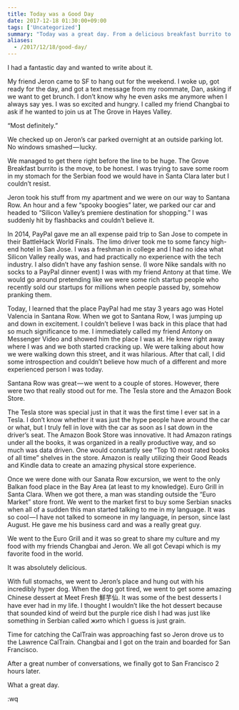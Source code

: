 ```yaml
---
title: Today was a Good Day
date: 2017-12-18 01:30:00+09:00
tags: ['Uncategorized']
summary: "Today was a great day. From a delicious breakfast burrito to hanging out with friends and indulging in some of the best desserts I've ever had, it was a day filled with fun and good eats."
aliases:
  - /2017/12/18/good-day/
---
```


I had a fantastic day and wanted to write about it.

My friend Jeron came to SF to hang out for the weekend. I woke up, got ready for the day, and got a text message from my roommate, Dan, asking if we want to get brunch. I don’t know why he even asks me anymore when I always say yes. I was so excited and hungry. I called my friend Changbai to ask if he wanted to join us at The Grove in Hayes Valley.

“Most definitely.”

We checked up on Jeron’s car parked overnight at an outside parking lot. No windows smashed — lucky.

We managed to get there right before the line to be huge. The Grove Breakfast burrito is the move, to be honest. I was trying to save some room in my stomach for the Serbian food we would have in Santa Clara later but I couldn’t resist.

Jeron took his stuff from my apartment and we were on our way to Santana Row. An hour and a few “spooky boogies” later, we parked our car and headed to “Silicon Valley’s premiere destination for shopping.” I was suddenly hit by flashbacks and couldn’t believe it.

In 2014, PayPal gave me an all expense paid trip to San Jose to compete in their BattleHack World Finals. The limo driver took me to some fancy high-end hotel in San Jose. I was a freshman in college and I had no idea what Silicon Valley really was, and had practically no experience with the tech industry. I also didn’t have any fashion sense. (I wore Nike sandals with no socks to a PayPal dinner event) I was with my friend Antony at that time. We would go around pretending like we were
some rich startup people who recently sold our startups for millions when people passed by, somehow pranking them.

Today, I learned that the place PayPal had me stay 3 years ago was Hotel Valencia in Santana Row. When we got to Santana Row, I was jumping up and down in excitement. I couldn’t believe I was back in this place that had so much significance to me. I immediately called my friend Antony on Messenger Video and showed him the place I was at. He knew right away where I was and we both started cracking up. We were talking about how we were walking down this street, and it was hilarious.
After that call, I did some introspection and couldn’t believe how much of a different and more experienced person I was today.

Santana Row was great — we went to a couple of stores. However, there were two that really stood out for me. The Tesla store and the Amazon Book Store.

The Tesla store was special just in that it was the first time I ever sat in a Tesla. I don’t know whether it was just the hype people have around the car or what, but I truly fell in love with the car as soon as I sat down in the driver’s seat. The Amazon Book Store was innovative. It had Amazon ratings under all the books, it was organized in a really productive way, and so much was data driven. One would constantly see “Top 10 most rated books of all time” shelves in the store.
Amazon is really utilizing their Good Reads and Kindle data to create an amazing physical store experience.

Once we were done with our Sanata Row excursion, we went to the only Balkan food place in the Bay Area (at least to my knowledge). Euro Grill in Santa Clara. When we got there, a man was standing outside the “Euro Market” store front. We went to the market first to buy some Serbian snacks when all of a sudden this man started talking to me in my language. It was so cool — I have not talked to someone in my language, in person, since last August. He gave me his business card and was a
really great guy.

We went to the Euro Grill and it was so great to share my culture and my food with my friends Changbai and Jeron. We all got Ćevapi which is my favorite food in the world.

It was absolutely delicious.

With full stomachs, we went to Jeron’s place and hung out with his incredibly hyper dog. When the dog got tired, we went to get some amazing Chinese dessert at Meet Fresh 鮮芋仙. It was some of the best desserts I have ever had in my life. I thought I wouldn’t like the hot dessert because that sounded kind of weird but the purple rice dish I had was just like something in Serbian called жито which I guess is just grain.

Time for catching the CalTrain was approaching fast so Jeron drove us to the Lawrence CalTrain. Changbai and I got on the train and boarded for San Francisco.

After a great number of conversations, we finally got to San Francisco 2 hours later.

What a great day.

:wq
